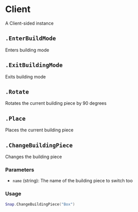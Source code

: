 # Client

A Client-sided instance

## `.EnterBuildMode`

Enters building mode

## `.ExitBuildingMode`

Exits building mode

## `.Rotate`

Rotates the current building piece by 90 degrees

## `.Place`

Places the current building piece

## `.ChangeBuildingPiece`

Changes the building piece

### Parameters

- `name` (string): The name of the building piece to switch too

### Usage

```lua
Snap.ChangeBuildingPiece("Box")
```